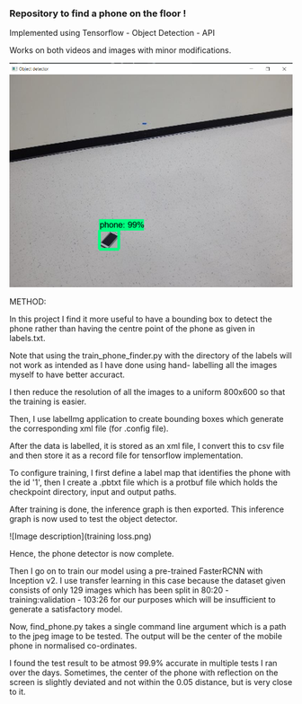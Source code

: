 ### Repository to find a phone on the floor ! ###

Implemented using Tensorflow - Object Detection - API 

Works on both videos and images with minor modifications.

![Image description](6.png)

METHOD:

In this project I find it more useful to have a bounding box to detect the phone rather than having the centre point of the phone as given in labels.txt.

Note that using the train\_phone\_finder.py with the directory of the labels will not work as intended as I have done using hand- labelling all the images myself to have better accuract.

I then reduce the resolution of all the images to a uniform 800x600 so that the training is easier.

Then, I use labelImg application to create bounding boxes which generate the corresponding xml file (for .config file).

After the data is labelled, it is stored as an xml file, I convert this to csv file and then store it as a record file for tensorflow implementation.

To configure training, I first define a label map that identifies the phone with the id '1', then I create a .pbtxt file which is a protbuf file which holds the checkpoint directory, input and output paths.

After training is done, the inference graph is then exported. This inference graph is now used to test the object detector.

![Image description](training loss.png)

Hence, the phone detector is now complete. 

Then I go on to train our model using a pre-trained FasterRCNN with Inception v2. I use transfer learning in this case because the dataset given consists of only 129 images which has been split in 80:20 - training:validation - 103:26 for our purposes which will be insufficient to generate a satisfactory model.

Now, 
find\_phone.py takes a single command line argument which is a path to the jpeg image to be tested. The output will be the center of the mobile phone in normalised co-ordinates.

I found the test result to be atmost 99.9\% accurate in multiple tests I ran over the days. Sometimes, the center of the phone with reflection on the screen is slightly deviated and not within the 0.05 distance, but is very close to it.
